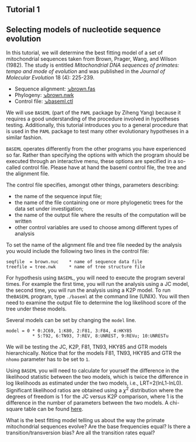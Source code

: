 ## Tutorial 1
## Selecting models of nucleotide sequence evolution

In this tutorial, we will determine the best fitting model of a set of mitochondrial sequences taken from Brown, Prager, Wang, and Wilson (1982). The study is entitled *Mitochondrial DNA sequences of primates: tempo and mode of evolution* and was published in the *Journal of Molecular Evolution* 18 (4): 225-239. 

* Sequence alignment: [&#8600;brown.fas](/assets/lectures/brown.fas)
* Phylogeny: [&#8600;brown.nwk](/assets/lectures/brown.nwk)
* Control file: [&#8600;baseml.ctl](/assets/lectures/baseml.ctl)

We will use `BASEML` (part of the `PAML` package by Ziheng Yang) because it requires a good understanding of the procedure involved in hypotheses testing. Additionally, this tutorial introduces you to a general procedure that is used in the `PAML` package to test many other evolutionary hypotheses in a similar fashion.

`BASEML` operates differently from the other programs you have experienced so far. Rather than specifying the options with which the program should be executed through an interactive menu, these options are specified in a so-called control file. Please have at hand the baseml control file, the tree and the alignment file.

The control file specifies, amongst other things, parameters describing:
* the name of the sequence input file;
* the name of the file containing one or more phylogenetic trees for the data set under investigation;
* the name of the output file where the results of the computation will be written
* other control variables are used to choose among different types of analysis

To set the name of the alignment file and tree file needed by the analysis you would include the following two lines in the control file:
```
seqfile  = brown.nuc    * name of sequence data file
treefile = tree.nwk     * name of tree structure file
```

For hypothesis using `BASEML`, you will need to execute the program several times. For example the first time, you will run the analysis using a JC model, the second time, you will run the analysis using a K2P model. To run the`BASEML` program, type `./baseml` at the command line (UNIX). You will then need to examine the output file to determine the log likelihood score of the tree under these models. 

Several models can be set by changing the `model` line.
```
model = 0 * 0:JC69, 1:K80, 2:F81, 3:F84, 4:HKY85
          * 5:T92, 6:TN93, 7:REV, 8:UNREST, 9:REVu; 10:UNRESTu
```
We will be testing the JC, K2P, F81, TN93, HKY85 and GTR models hierarchically. Notice that for the models F81, TN93, HKY85 and GTR the `nhomo` parameter has to be set to `1`.

Using `BASEML` you will need to calculate for yourself the difference in the likelihood statistic between the two models, which is twice the difference in log likelihoods as estimated under the two models, i.e., LRT=2(lnL1-lnL0). Significant likelihood ratios are obtained using a $\chi^2$ distribution where the degrees of freedom is 1 for the JC versus K2P comparison, where 1 is the difference in the number of parameters between the two models. A chi-square table can be found [here](https://people.smp.uq.edu.au/YoniNazarathy/stat_models_B_course_spring_07/distributions/chisqtab.pdf). 

What is the best fitting model telling us about the way the primate mitochondrial sequences evolve? Are the base frequencies equal? Is there a transition/transversion bias? Are all the transition rates equal?
